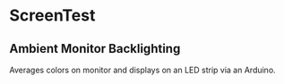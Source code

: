 # ScreenTest
Ambient Monitor Backlighting
---
Averages colors on monitor and displays on an LED strip via an Arduino.